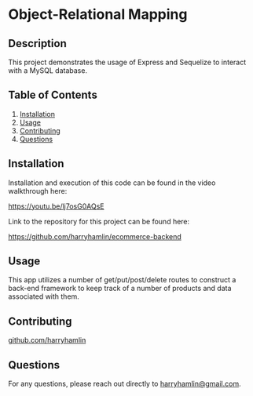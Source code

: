 
# Object-Relational Mapping

## Description

This project demonstrates the usage of Express and Sequelize to interact with a MySQL database.


  ## Table of Contents
1. [Installation](#installation)
2. [Usage](#usage)
3. [Contributing](#contributing)
4. [Questions](#questions)
  

## Installation

Installation and execution of this code can be found in the video walkthrough here: 

<a href="https://youtu.be/lj7osG0AQsE">https://youtu.be/lj7osG0AQsE</a>

Link to the repository for this project can be found here:

<a href="https://github.com/harryhamlin/ecommerce-backend">https://github.com/harryhamlin/ecommerce-backend</a>

## Usage

This app utilizes a number of get/put/post/delete routes to construct a back-end framework to keep track of a number of products and data associated with them.

## Contributing

<a href="https://github.com/harryhamlin">github.com/harryhamlin</a>

## Questions

For any questions, please reach out directly to <a href="mailto:harryhamlin@gmail.com" target="_blank">harryhamlin@gmail.com</a>.

